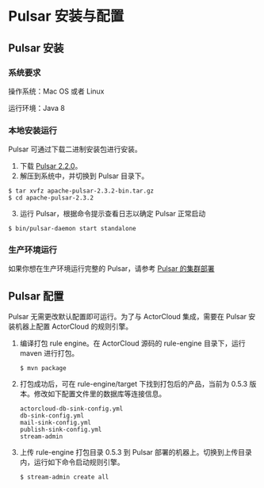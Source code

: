 ﻿# Pulsar 安装与配置

## Pulsar 安装

### 系统要求
操作系统：Mac OS 或者 Linux

运行环境：Java 8

### 本地安装运行
Pulsar 可通过下载二进制安装包进行安装。
1.  下载 [Pulsar 2.2.0](https://archive.apache.org/dist/pulsar/pulsar-2.2.0/apache-pulsar-2.2.0-bin.tar.gz)。
2.  解压到系统中，并切换到 Pulsar 目录下。

```
$ tar xvfz apache-pulsar-2.3.2-bin.tar.gz
$ cd apache-pulsar-2.3.2
```
3. 运行 Pulsar，根据命令提示查看日志以确定 Pulsar 正常启动
```
$ bin/pulsar-daemon start standalone
```

### 生产环境运行

如果你想在生产环境运行完整的 Pulsar，请参考 [Pulsar 的集群部署](https://pulsar.apache.org/docs/zh-CN/deploy-bare-metal/)

## Pulsar 配置

Pulsar 无需更改默认配置即可运行。为了与 ActorCloud 集成，需要在 Pulsar 安装机器上配置 ActorCloud 的规则引擎。

1. 编译打包 rule engine。在 ActorCloud 源码的 rule-engine 目录下，运行 maven 进行打包。
    ```
    $ mvn package
    ```
2. 打包成功后，可在 rule-engine/target 下找到打包后的产品，当前为 0.5.3 版本。修改如下配置文件里的数据库等连接信息。
    ```
    actorcloud-db-sink-config.yml
    db-sink-config.yml
    mail-sink-config.yml
    publish-sink-config.yml
    stream-admin
    ```
3. 上传 rule-engine 打包目录 0.5.3 到 Pulsar 部署的机器上。切换到上传目录内，运行如下命令启动规则引擎。
    ```
    $ stream-admin create all
    ```